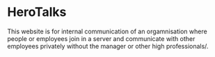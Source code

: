 # HeroTalks
This website is for internal communication of an orgamnisation where people or employees join in a server and communicate with other employees privately without the manager or other high professionals/.
